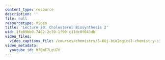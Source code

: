 ```yaml
---
content_type: resource
description: ''
file: null
resourcetype: Video
title: 'Lecture 20: Cholesterol Biosynthesis 2'
uid: 1fe89bb0-7482-2c70-1f90-c11dc0f043db
video_files:
  video_captions_file: /courses/chemistry/5-08j-biological-chemistry-ii-spring-2016/lecture-recitation-videos/lecture-20-cholesterol-biosynthesis-2/RfEmF7LgU7Y.vtt
video_metadata:
  youtube_id: RfEmF7LgU7Y
---
```

